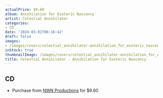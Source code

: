 ```yaml
---
actualPrice: $9.60
album: Annihilation for Esoteric Nascency
artist: Celestial Annihilator
categories:
- CD
date: '2024-03-01T06:16:42'
draft: false
images:
- /images/covers/celestial_annihilator-annihilation_for_esoteric_nascency.jpg
inStock: true
thumbnailImage: /images/covers/celestial_annihilator-annihilation_for_esoteric_nascency-thumb.jpg
title: Celestial Annihilator - Annihilation for Esoteric Nascency
---
```


## CD
* Purchase from [NWN Productions](http://shop.nwnprod.com/index.php?route=product/product&path=93&product_id=43874&sort=pd.name&order=ASC) for $9.60
